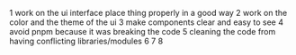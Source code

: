 1 work on the ui interface place thing properly in a good way 
2 work on the color and the theme of the ui 
3 make components clear and easy to see 
4 avoid pnpm because it was breaking the code 
5 cleaning the code from having conflicting libraries/modules 
6
7
8